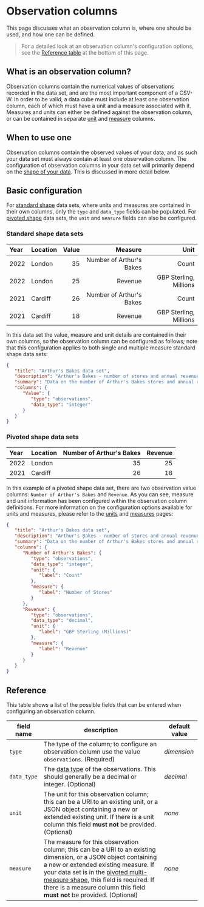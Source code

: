 # Observation columns

This page discusses what an observation column is, where one should be used, and how one can be defined.

> For a detailed look at an observation column's configuration options, see the [Reference table](#reference) at the bottom of this page.

## What is an observation column?

Observation columns contain the numerical values of observations recorded in the data set, and are the most important component of a CSV-W. In order to be valid, a data cube must include at least one observation column, each of which must have a unit and a measure associated with it. Measures and units can either be defined against the observation column, or can be contained in separate [unit](./units.md) and [measure](./measures.md) columns.

## When to use one

Observation columns contain the observed values of your data, and as such your data set must always contain at least one observation column. The configuration of observation columns in your data set will primarily depend on the [shape of your data](../../shape-data/index.md). This is discussed in more detail below.

## Basic configuration

For [standard shape](../../shape-data/standard-shape.md) data sets, where units and measures are contained in their own columns, only the `type` and `data_type` fields can be populated. For [pivoted shape](../../shape-data/pivoted-shape.md) data sets, the `unit` and `measure` fields can also be configured.

### Standard shape data sets

| Year | Location | Value |                  Measure |                   Unit |
|:-----|:---------|------:|-------------------------:|-----------------------:|
| 2022 | London   |    35 | Number of Arthur's Bakes |                  Count |
| 2022 | London   |    25 |                  Revenue | GBP Sterling, Millions |
| 2021 | Cardiff  |    26 | Number of Arthur's Bakes |                  Count |
| 2021 | Cardiff  |    18 |                  Revenue | GBP Sterling, Millions |

In this data set the value, measure and unit details are contained in their own columns, so the observation column can be configured as follows; note that this configuration applies to both single and multiple measure standard shape data sets:

```json
{
   "title": "Arthur's Bakes data set",
   "description": "Arthur's Bakes - number of stores and annual revenue",
   "summary": "Data on the number of Arthur's Bakes stores and annual revenues by year and location",
   "columns": {
      "Value": {
         "type": "observations",
         "data_type": "integer"
      }
   }
}
```

### Pivoted shape data sets

| Year | Location | Number of Arthur's Bakes | Revenue |
|:-----|:---------|-------------------------:|--------:|
| 2022 | London   |                       35 |      25 |
| 2021 | Cardiff  |                       26 |      18 |

In this example of a pivoted shape data set, there are two observation value columns: `Number of Arthur's Bakes` and `Revenue`. As you can see, measure and unit information has been configured within the observation column definitions. For more information on the configuration options available for units and measures, please refer to the [units](./units.md) and [measures](./measures.md) pages:

```json
{
   "title": "Arthur's Bakes data set",
   "description": "Arthur's Bakes - number of stores and annual revenue",
   "summary": "Data on the number of Arthur's Bakes stores and annual revenues by year and location",
   "columns": {
      "Number of Arthur's Bakes": {
         "type": "observations",
         "data_type": "integer",
         "unit": {
            "label": "Count"
         },
         "measure": {
            "label": "Number of Stores"
         }
      },
      "Revenue": {
         "type": "observations",
         "data_type": "decimal",
         "unit": {
            "label": "GBP Sterling (Millions)"
         },
         "measure": {
            "label": "Revenue"
         }
      }
   }
}
```

## Reference

This table shows a list of the possible fields that can be entered when configuring an observation column.

| **field name** | **description**                                                                                                                                                                                                                                                                                                                                                      | **default value** |
|----------------|----------------------------------------------------------------------------------------------------------------------------------------------------------------------------------------------------------------------------------------------------------------------------------------------------------------------------------------------------------------------|-------------------|
| `type`         | The type of the column; to configure an observation column use the value `observations`. (Required)                                                                                                                                                                                                                                                                  | *dimension*       |
| `data_type`    | The [data type](https://www.w3.org/TR/2015/REC-tabular-metadata-20151217/#h-built-in-datatypes) of the observations. This should generally be a decimal or integer. (Optional)                                                                                                                                                                                       | *decimal*         |
| `unit`         | The unit for this observation column; this can be a URI to an existing unit, or a JSON object containing a new or extended existing unit. If there is a unit column this field **must not** be provided. (Optional)                                                                                                                                                      | *none*            |
| `measure`      | The measure for this observation column; this can be a URI to an existing dimension, or a JSON object containing a new or extended existing measure. If your data set is in the [pivoted multi-measure shape](../../shape-data/pivoted-shape.md#multiple-measures), this field is required. If there is a measure column this field **must not** be provided. (Optional) | *none*            |
